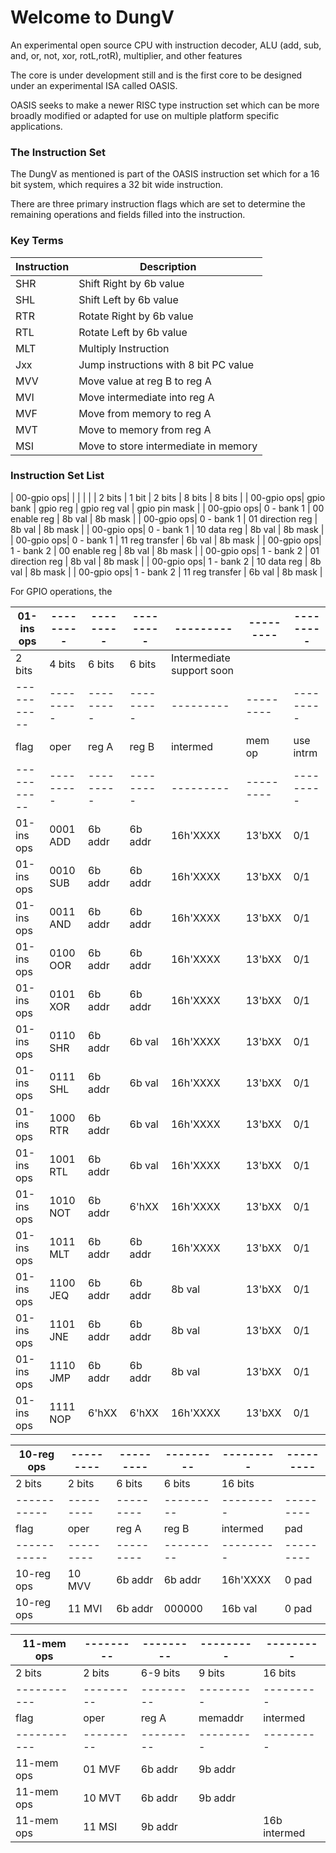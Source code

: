 # Welcome to DungV
An experimental open source CPU with instruction decoder, ALU (add, sub, and, or, not, xor, rotL,rotR), multiplier, and other features

The core is under development still and is the first core to be designed under an experimental ISA called OASIS.

OASIS seeks to make a newer RISC type instruction set which can be more broadly modified or adapted for use on multiple platform specific
applications.

### The Instruction Set ###

The DungV as mentioned is part of the OASIS instruction set which for a 16 bit system, which requires a 32 bit wide instruction.

There are three primary instruction flags which are set to determine the remaining operations and fields filled into the instruction.

### Key Terms ###

| Instruction| Description                 |
|------------|-----------------------------|
| SHR        | Shift Right by 6b value     |
| SHL        | Shift Left by 6b value      |
| RTR        | Rotate Right by 6b value    |
| RTL        | Rotate Left by 6b value     |
| MLT        | Multiply Instruction        |
| Jxx        | Jump instructions with 8 bit PC value |
| MVV        | Move value at reg B to reg A |
| MVI        | Move intermediate into reg A |
| MVF        | Move from memory to reg A |
| MVT        | Move to memory from reg A |
| MSI        | Move to store intermediate in memory |


### Instruction Set List ###

| 00-gpio ops|            |                  |              |               |
| 2 bits     | 1 bit      | 2 bits           | 8 bits       | 8 bits        |
| 00-gpio ops| gpio bank  | gpio reg         | gpio reg val | gpio pin mask |
| 00-gpio ops| 0 - bank 1 | 00 enable reg    | 8b val       | 8b mask       |
| 00-gpio ops| 0 - bank 1 | 01 direction reg | 8b val       | 8b mask       |
| 00-gpio ops| 0 - bank 1 | 10 data reg      | 8b val       | 8b mask       |
| 00-gpio ops| 0 - bank 1 | 11 reg transfer  | 6b val       | 8b mask       |
| 00-gpio ops| 1 - bank 2 | 00 enable reg    | 8b val       | 8b mask       |
| 00-gpio ops| 1 - bank 2 | 01 direction reg | 8b val       | 8b mask       |
| 00-gpio ops| 1 - bank 2 | 10 data reg      | 8b val       | 8b mask       |
| 00-gpio ops| 1 - bank 2 | 11 reg transfer  | 6b val       | 8b mask       |

For GPIO operations, the


| 01-ins ops|---------|---------|---------|---------|---------|---------|
|-----------|---------|---------|---------|---------|---------|---------|
| 2 bits    | 4 bits  | 6 bits  |6 bits   | Intermediate support soon   | 
|-----------|---------|---------|---------|---------|---------|---------|
| flag      | oper    | reg A   | reg B   | intermed| mem op  |use intrm|
|-----------|---------|---------|---------|---------|---------|---------|
| 01-ins ops|0001 ADD | 6b addr | 6b addr |16h'XXXX | 13'bXX  |   0/1   |
| 01-ins ops|0010 SUB | 6b addr | 6b addr |16h'XXXX | 13'bXX  |   0/1   |
| 01-ins ops|0011 AND | 6b addr | 6b addr |16h'XXXX | 13'bXX  |   0/1   |
| 01-ins ops|0100 OOR | 6b addr | 6b addr |16h'XXXX | 13'bXX  |   0/1   |
| 01-ins ops|0101 XOR | 6b addr | 6b addr |16h'XXXX | 13'bXX  |   0/1   |
| 01-ins ops|0110 SHR | 6b addr | 6b val  |16h'XXXX | 13'bXX  |   0/1   |
| 01-ins ops|0111 SHL | 6b addr | 6b val  |16h'XXXX | 13'bXX  |   0/1   |
| 01-ins ops|1000 RTR | 6b addr | 6b val  |16h'XXXX | 13'bXX  |   0/1   |
| 01-ins ops|1001 RTL | 6b addr | 6b val  |16h'XXXX | 13'bXX  |   0/1   |
| 01-ins ops|1010 NOT | 6b addr | 6'hXX   |16h'XXXX | 13'bXX  |   0/1   |
| 01-ins ops|1011 MLT | 6b addr | 6b addr |16h'XXXX | 13'bXX  |   0/1   |
| 01-ins ops|1100 JEQ | 6b addr | 6b addr | 8b val  | 13'bXX  |   0/1   |
| 01-ins ops|1101 JNE | 6b addr | 6b addr | 8b val  | 13'bXX  |   0/1   |
| 01-ins ops|1110 JMP | 6b addr | 6b addr | 8b val  | 13'bXX  |   0/1   |
| 01-ins ops|1111 NOP | 6'hXX   | 6'hXX   |16h'XXXX | 13'bXX  |   0/1   |


| 10-reg ops|---------|---------|---------|---------|---------|
|-----------|---------|---------|---------|---------|---------|
| 2 bits    | 2 bits  | 6 bits  | 6 bits  | 16 bits |         |
|-----------|---------|---------|---------|---------|---------|
| flag      | oper    | reg A   | reg B   | intermed| pad     |
|-----------|---------|---------|---------|---------|---------|
| 10-reg ops|10 MVV   | 6b addr | 6b addr |16h'XXXX |  0 pad  |
| 10-reg ops|11 MVI   | 6b addr | 000000  | 16b val |  0 pad  |



| 11-mem ops|---------|---------|---------|---------|
|-----------|---------|---------|---------|---------|
| 2 bits    | 2 bits  | 6-9 bits| 9 bits  | 16 bits |
|-----------|---------|---------|---------|---------|
| flag      | oper    | reg A   | memaddr | intermed|
|-----------|---------|---------|---------|---------|
| 11-mem ops| 01 MVF  | 6b addr | 9b addr |         |
| 11-mem ops| 10 MVT  | 6b addr | 9b addr |         |
| 11-mem ops| 11 MSI  | 9b addr |         |16b intermed|

